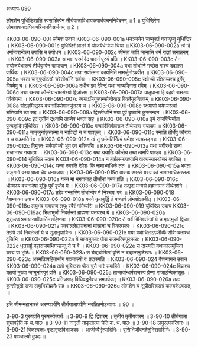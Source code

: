 अध्यायः 090

लोमशेन युधिष्ठिरंप्रति स्वसाहित्येन तीर्थयात्राविधायकपार्थवचननिवेदनम् ॥ 1 ॥ युधिष्ठिरेण लोमशाशयाऽधिकपरिजनविसर्जनम् ॥ 2 ॥

KK03-06-090-001	लोमश उवाच 
KK03-06-090-001a	धनञ्जयेन चाप्युक्तं यत्तच्छृणु युधिष्ठिर ।
KK03-06-090-001c	युधिष्ठिरं भ्रातरं मे योजयेर्धर्म्यया धिया ॥
KK03-06-090-002a	त्वं हि धर्मान्परान्वेत्थ तपांसि च तपोधन ।
KK03-06-090-002c	श्रीमतां चापि जानासि धर्मं राज्ञां सनातनम् ॥
KK03-06-090-003a	स भवान्परमं वेद पावनं पुरुषं प्रति ।
KK03-06-090-003c	तेन संयोजयेथास्त्वं तीर्थपुण्येन पाण्डवान् ॥
KK03-06-090-004a	यथा तीर्थानि गच्छेत गाश्च दद्यात्स पार्थिवः ।
KK03-06-090-004c	तथा सर्वात्मना कार्यमिति मामर्जुनोऽब्रवीत् ॥
KK03-06-090-005a	भवता चानुगुप्तोऽसौ चरेत्तीर्थानि सर्वशः ।
KK03-06-090-005c	रक्षोभ्यो रक्षितव्यश्च दुर्गेषु विषमेषु च ॥
KK03-06-090-006a	दधीच इव देवेन्द्रं यथा चाप्यङ्गिरा रविम् ।
KK03-06-090-006c	तथा रक्षस्व कौन्तेयान्राक्षसेभ्यो द्विजोत्तम ॥
KK03-06-090-007a	यातुधाना हि बहवो राक्षसाः पर्वतोपमाः ।
KK03-06-090-007c	त्वयाऽभिगुप्तान्कौन्तेयान्न विवर्तेयुरन्तिकम् ॥
KK03-06-090-008a	सोऽहमिन्द्रस्य वचनान्नियोगादर्जुनस्य च ।
KK03-06-090-008c	रक्षमाणो भयेभ्यस्त्वां चरिष्यामि त्वा सह ॥
KK03-06-090-009a	द्विस्तीर्थानि मया पूर्वं दृष्टानि कुरुनन्दन ।
KK03-06-090-009c	इदं तृतीयं द्रक्ष्यामि तान्येव भवता सह ॥
KK03-06-090-010a	इयं राजर्षिभिर्याता पुण्यकृद्भिर्युधिष्ठिर ।
KK03-06-090-010c	मन्वादिभिर्महाराज तीर्थयात्रा भयापहा ॥
KK03-06-090-011a	नानृजुर्नाकृतात्मा च नाविद्यो न च पापकृत् ।
KK03-06-090-011c	स्नाति तीर्थेषु कौरव्य न च वक्रमतिर्नरः ॥
KK03-06-090-012a	त्वं तु धर्ममतिर्नित्यं धर्मज्ञः सत्यसङ्गरः ।
KK03-06-090-012c	विमुक्तः सर्वपापेभ्यो भूय एव भविष्यसि ॥
KK03-06-090-013a	यथा भगीरथो राजा राजानश्च गयादयः ।
KK03-06-090-013c	यथा ययातिः कौन्तेय तथा त्वमपि पाण्डव ॥
KK03-06-090-014	युधिष्ठिर उवाच 
KK03-06-090-014a	न हर्षात्सम्प्रपश्यामि वाक्यस्यास्योत्तरं क्वचित् ।
KK03-06-090-014c	यन्मां स्मरति देवेशः किं नामाभ्यधिकं ततः ॥
KK03-06-090-015a	भवता सङ्गमो यस्य भ्राता चैव धनञ्जयः ।
KK03-06-090-015c	वासवः स्मरते यस्य को नामाभ्यधिकस्ततः ॥
KK03-06-090-016a	यच्च मां भगवानाह तीर्थानां गमनं प्रति ।
KK03-06-090-016c	धौम्यस्य वचनादेषा बुद्धिः पूर्वं कृतैव मे ॥
KK03-06-090-017a	तद्यदा मन्यसे ब्रह्मन्गमनं तीर्थदर्शने ।
KK03-06-090-017c	तदैव गन्तास्मि तीर्थान्येष मे निश्चयः परः ॥
KK03-06-090-018	वैशम्पायन उवाच 
KK03-06-090-018a	गमने कृतबुद्धिं तं पाण्डवं लोमशोऽब्रवीत् ।
KK03-06-090-018c	लघुर्भव महाराज लघुः स्वैरं गमिष्यसि ॥
KK03-06-090-019	युधिष्ठिर उवाच 
KK03-06-090-019ac	भिक्षाभुजो निवर्तन्तां ब्राह्मणा यतयश्च ये ॥
KK03-06-090-020a	क्षुत्तृडध्वश्रमायासशीतार्तिमसहिष्णवः ।
KK03-06-090-020c	ते सर्वे विनिवर्तन्तां ये च मृष्टभुजो द्विजाः ॥
KK03-06-090-021a	पक्वान्नलेह्यपानानां मांसानां च विकल्पकाः ।
KK03-06-090-021c	तेऽपि सर्वे निवर्तन्तां ये च सूदानुयायिनः ।
KK03-06-090-021e	मया यथोचिताऽऽजीव्यैः संविभक्ताश्च वृत्तिभिः ॥
KK03-06-090-022a	ये चाप्यनुगताः पौरा राजभक्तिपुरःसराः ।
KK03-06-090-022c	धृतराष्ट्रं महाराजमभिगच्छन्तु ते च वै ।
KK03-06-090-022e	स दास्यति यथाकालमुचिता यस्य या भृतिः ॥
KK03-06-090-023a	स चेद्यथोचितां वृत्तिं न दद्यान्मनुजेश्वरः ।
KK03-06-090-023c	अस्मत्प्रियहितार्थाय पाञ्चाल्यो वः प्रदास्यति ॥
KK03-06-090-024	वैशम्पायन उवाच 
KK03-06-090-024a	ततो भूयिष्ठशः पौरा गुरौ भारे समाहिते ।
KK03-06-090-024c	विप्राश्च यतयो मुख्या जग्मुर्नागपुरं प्रति ॥
KK03-06-090-025a	तान्सर्वान्धर्मराजस्य प्रेम्णा राजाऽम्बिकासुतः ।
KK03-06-090-025c	प्रतिजग्राह विधिवद्धनैश्च समतर्पयत् ॥
KK03-06-090-026a	ततः कुन्तीसुतो राजा लघुभिर्ब्राह्मणैः सह ।
KK03-06-090-026c	लोमशेन च सुप्रीतस्त्रिरात्रं काम्यकेऽवसत् ॥

इति श्रीमन्महाभारते अरण्यपर्वणि तीर्थयात्रापर्वणि नवतितमोऽध्यायः ॥ 90 ॥

3-90-3 पुरुषंप्रति पुरुषस्येत्यर्थः ॥ 3-90-9 द्विः द्विवारम् । तृतीयं तृतीयवारम् ॥ 3-90-10 तीर्थयात्रा शुभावहेति क ध. पाठः ॥ 3-90-11 नानृती नाकृतात्मा चेति क. ध. पाठः ॥ 3-90-18 लघुरल्पपरिवारः ॥ 3-90-21 विकल्पकाः मृष्टामृष्टविभाजकाः । आजीव्यैर्भृत्यादिभिः । वृत्तिभिर्जीवनहेतुभिरन्नादिभिः ॥ 3-90-23 पाञ्चाल्यो द्रुपदः ॥

